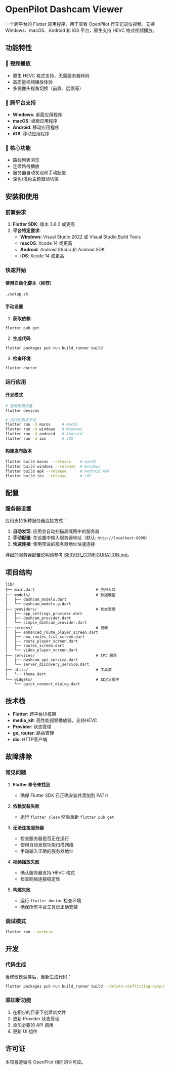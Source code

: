 # OpenPilot Dashcam Viewer

一个跨平台的 Flutter 应用程序，用于查看 OpenPilot 行车记录仪视频。支持 Windows、macOS、Android 和 iOS 平台，原生支持 HEVC 格式视频播放。

## 功能特性

### 🎥 视频播放
- 原生 HEVC 格式支持，无需服务器转码
- 高质量视频播放体验
- 多摄像头视角切换（前置、后置等）

### 📱 跨平台支持
- **Windows**: 桌面应用程序
- **macOS**: 桌面应用程序
- **Android**: 移动应用程序
- **iOS**: 移动应用程序

### 🌟 核心功能
- 路线列表浏览
- 连续路线播放
- 服务器自动发现和手动配置
- 深色/浅色主题自动切换

## 安装和使用

### 前置要求

1. **Flutter SDK**: 版本 3.8.0 或更高
2. **平台特定要求**:
   - **Windows**: Visual Studio 2022 或 Visual Studio Build Tools
   - **macOS**: Xcode 14 或更高
   - **Android**: Android Studio 和 Android SDK
   - **iOS**: Xcode 14 或更高

### 快速开始

#### 使用自动化脚本（推荐）
```bash
./setup.sh
```

#### 手动设置

1. **获取依赖**:
```bash
flutter pub get
```

2. **生成代码**:
```bash
flutter packages pub run build_runner build
```

3. **检查环境**:
```bash
flutter doctor
```

### 运行应用

#### 开发模式
```bash
# 查看可用设备
flutter devices

# 运行到指定平台
flutter run -d macos     # macOS
flutter run -d windows   # Windows
flutter run -d android   # Android
flutter run -d ios       # iOS
```

#### 构建发布版本
```bash
flutter build macos --release    # macOS
flutter build windows --release  # Windows
flutter build apk --release      # Android APK
flutter build ios --release      # iOS
```

## 配置

### 服务器设置

应用支持多种服务器连接方式：

1. **自动发现**: 应用会自动扫描局域网中的服务器
2. **手动配置**: 在设置中输入服务器地址（默认: `http://localhost:8009`）
3. **快速连接**: 使用预设的服务器地址快速连接

详细的服务器配置说明请参考 [SERVER_CONFIGURATION.md](SERVER_CONFIGURATION.md)。

## 项目结构

```
lib/
├── main.dart                           # 应用入口
├── models/                             # 数据模型
│   ├── dashcam_models.dart
│   └── dashcam_models.g.dart
├── providers/                          # 状态管理
│   ├── app_settings_provider.dart
│   ├── dashcam_provider.dart
│   └── simple_dashcam_provider.dart
├── screens/                            # 页面
│   ├── enhanced_route_player_screen.dart
│   ├── new_routes_list_screen.dart
│   ├── route_player_screen.dart
│   ├── routes_screen.dart
│   └── video_player_screen.dart
├── services/                           # API 服务
│   ├── dashcam_api_service.dart
│   └── server_discovery_service.dart
├── utils/                              # 工具类
│   └── theme.dart
└── widgets/                            # 自定义组件
    └── quick_connect_dialog.dart
```

## 技术栈

- **Flutter**: 跨平台UI框架
- **media_kit**: 高性能视频播放器，支持HEVC
- **Provider**: 状态管理
- **go_router**: 路由管理
- **dio**: HTTP客户端

## 故障排除

### 常见问题

1. **Flutter 命令未找到**
   - 确保 Flutter SDK 已正确安装并添加到 PATH

2. **依赖安装失败**
   - 运行 `flutter clean` 然后重新 `flutter pub get`

3. **无法连接服务器**
   - 检查服务器是否正在运行
   - 使用自动发现功能扫描网络
   - 手动输入正确的服务器地址

4. **视频播放失败**
   - 确认服务器支持 HEVC 格式
   - 检查网络连接稳定性

5. **构建失败**
   - 运行 `flutter doctor` 检查环境
   - 确保所有平台工具已正确安装

### 调试模式
```bash
flutter run --verbose
```

## 开发

### 代码生成

当修改模型类后，重新生成代码：
```bash
flutter packages pub run build_runner build --delete-conflicting-outputs
```

### 添加新功能

1. 在相应的目录下创建新文件
2. 更新 Provider 状态管理
3. 添加必要的 API 调用
4. 更新 UI 组件

## 许可证

本项目遵循与 OpenPilot 相同的许可证。
